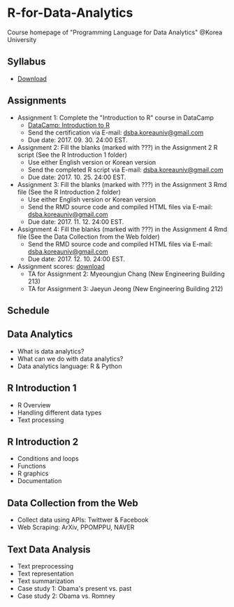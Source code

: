 # R-for-Data-Analytics
Course homepage of "Programming Language for Data Analytics" @Korea University

## Syllabus
* [Download](https://www.dropbox.com/s/d7h3n29c5ntbdp8/2017_2_Program%20Language%20for%20Data%20Analytics.pdf?dl=0)

## Assignments
* Assignment 1: Complete the "Introduction to R" course in DataCamp
  * [DataCamp: Introduction to R](https://www.datacamp.com/courses/free-introduction-to-r)
  * Send the certification via E-mail: dsba.koreauniv@gmail.com
  * Due date: 2017. 09. 30. 24:00 EST.
* Assignment 2: Fill the blanks (marked with ???) in the Assignment 2 R script (See the R Introduction 1 folder)
  * Use either English version or Korean version
  * Send the completed R script via E-mail: dsba.koreauniv@gmail.com
  * Due date: 2017. 10. 25. 24:00 EST.
* Assignment 3: Fill the blanks (marked with ???) in the Assignment 3 Rmd file (See the R Introduction 2 folder)
  * Use either English version or Korean version
  * Send the RMD source code and compiled HTML files via E-mail: dsba.koreauniv@gmail.com
  * Due date: 2017. 11. 12. 24:00 EST.
* Assignment 4: Fill the blanks (marked with ???) in the Assignment 4 Rmd file (See the Data Collection from the Web folder)
  * Send the RMD source code and compiled HTML files via E-mail: dsba.koreauniv@gmail.com
  * Due date: 2017. 12. 10. 24:00 EST.
* Assignment scores: [download](https://www.dropbox.com/s/ihgx51begh1uzo7/2017_2_Score%20sheet_students.xlsx?dl=0)
  * TA for Assignment 2: Myeoungjun Chang (New Engineering Building 213)
  * TA for Assignment 3: Jaeyun Jeong (New Engineering Building 212)

## Schedule

## Data Analytics
* What is data analytics?
* What can we do with data analytics?
* Data analytics language: R & Python
  
## R Introduction 1
* R Overview
* Handling different data types
* Text processing
  
## R Introduction 2
* Conditions and loops
* Functions
* R graphics
* Documentation

## Data Collection from the Web
* Collect data using APIs: Twittwer & Facebook
* Web Scraping: ArXiv, PPOMPPU, NAVER

## Text Data Analysis
* Text preprocessing
* Text representation
* Text summarization
* Case study 1: Obama's present vs. past
* Case study 2: Obama vs. Romney
